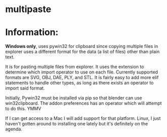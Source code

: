 # multipaste

Information:
===

**Windows only**, uses pywin32 for clipboard since copying multiple files in
explorer uses a different format for the data (a list of files) other
than plain text.


It is for pasting multiple files from explorer. It uses the extension to
determine which import operator to use on each file.  Currently
supported formats are SVG, OBJ, DAE, PLY, and STL.  It is fairly easy to add more elif statements to handle other types, as long as there exists an operator to import said format.


Initially, Pywin32 must be installed via pip so that blender can use win32clipboard. The addon preferences has an operator which will attempt to do this. YMMV

If I can get access to a Mac I will add support for that platform. Linux, I just haven't gotten around to installing one lately but it's definitely on the agenda.



